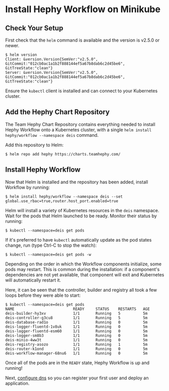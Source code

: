 # Install Hephy Workflow on Minikube

## Check Your Setup

First check that the `helm` command is available and the version is v2.5.0 or newer.

```
$ helm version
Client: &version.Version{SemVer:"v2.5.0", GitCommit:"012cb0ac1a1b2f888144ef5a67b8dab6c2d45be6", GitTreeState:"clean"}
Server: &version.Version{SemVer:"v2.5.0", GitCommit:"012cb0ac1a1b2f888144ef5a67b8dab6c2d45be6", GitTreeState:"clean"}
```

Ensure the `kubectl` client is installed and can connect to your Kubernetes cluster.

## Add the Hephy Chart Repository

The Team Hephy Chart Repository contains everything needed to install Hephy Workflow onto a Kubernetes cluster, with a single `helm install hephy/workflow --namespace deis` command.

Add this repository to Helm:

```
$ helm repo add hephy https://charts.teamhephy.com/
```

## Install Hephy Workflow

Now that Helm is installed and the repository has been added, install Workflow by running:

```
$ helm install hephy/workflow --namespace deis --set global.use_rbac=true,router.host_port.enabled=true
```

Helm will install a variety of Kubernetes resources in the `deis` namespace.
Wait for the pods that Helm launched to be ready. Monitor their status by running:

```
$ kubectl --namespace=deis get pods
```

If it's preferred to have `kubectl` automatically update as the pod states change, run (type Ctrl-C to stop the watch):

```
$ kubectl --namespace=deis get pods -w
```

Depending on the order in which the Workflow components initialize, some pods may restart. This is common during the
installation: if a component's dependencies are not yet available, that component will exit and Kubernetes will
automatically restart it.

Here, it can be seen that the controller, builder and registry all took a few loops before they were able to start:

```
$ kubectl --namespace=deis get pods
NAME                          READY     STATUS    RESTARTS   AGE
deis-builder-hy3xv            1/1       Running   5          5m
deis-controller-g3cu8         1/1       Running   5          5m
deis-database-rad1o           1/1       Running   0          5m
deis-logger-fluentd-1v8uk     1/1       Running   0          5m
deis-logger-fluentd-esm60     1/1       Running   0          5m
deis-logger-sm8b3             1/1       Running   0          5m
deis-minio-4ww3t              1/1       Running   0          5m
deis-registry-asozo           1/1       Running   1          5m
deis-router-k1ond             1/1       Running   0          5m
deis-workflow-manager-68nu6   1/1       Running   0          5m
```

Once all of the pods are in the `READY` state, Hephy Workflow is up and running!

Next, [configure dns](dns.md) so you can register your first user and deploy an application.
